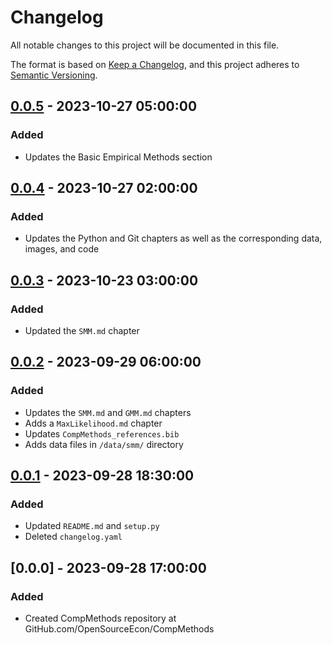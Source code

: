 # Changelog

All notable changes to this project will be documented in this file.

The format is based on [Keep a Changelog](https://keepachangelog.com/en/1.0.0/),
and this project adheres to [Semantic Versioning](https://semver.org/spec/v2.0.0.html).

## [0.0.5] - 2023-10-27 05:00:00

### Added
- Updates the Basic Empirical Methods section

## [0.0.4] - 2023-10-27 02:00:00

### Added
- Updates the Python and Git chapters as well as the corresponding data, images, and code

## [0.0.3] - 2023-10-23 03:00:00

### Added
- Updated the `SMM.md` chapter

## [0.0.2] - 2023-09-29 06:00:00

### Added
- Updates the `SMM.md` and `GMM.md` chapters
- Adds a `MaxLikelihood.md` chapter
- Updates `CompMethods_references.bib`
- Adds data files in `/data/smm/` directory

## [0.0.1] - 2023-09-28 18:30:00

### Added

- Updated `README.md` and `setup.py`
- Deleted `changelog.yaml`

## [0.0.0] - 2023-09-28 17:00:00

### Added

- Created CompMethods repository at GitHub.com/OpenSourceEcon/CompMethods



[0.0.5]: https://github.com/OpenSourceEcon/CompMethods/compare/v0.0.4...v0.0.5
[0.0.4]: https://github.com/OpenSourceEcon/CompMethods/compare/v0.0.3...v0.0.4
[0.0.3]: https://github.com/OpenSourceEcon/CompMethods/compare/v0.0.2...v0.0.3
[0.0.2]: https://github.com/OpenSourceEcon/CompMethods/compare/v0.0.1...v0.0.2
[0.0.1]: https://github.com/OpenSourceEcon/CompMethods/compare/v0.0.0...v0.0.1
